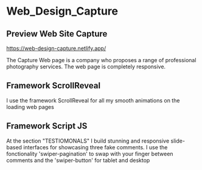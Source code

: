 # Web_Design_Capture

## Preview Web Site Capture
https://web-design-capture.netlify.app/

The Capture Web page is a company who proposes a range of professional photography services.
The web page is completely responsive.

## Framework ScrollReveal

I use the framework ScrollReveal for all my smooth animations on the loading web pages

## Framework Script JS
At the section "TESTIOMONALS" I build stunning and responsive slide-based interfaces for showcasing three fake comments.
I use the fonctionality 'swiper-pagination' to swap with your finger between comments and the 'swiper-button' for tablet and desktop 

